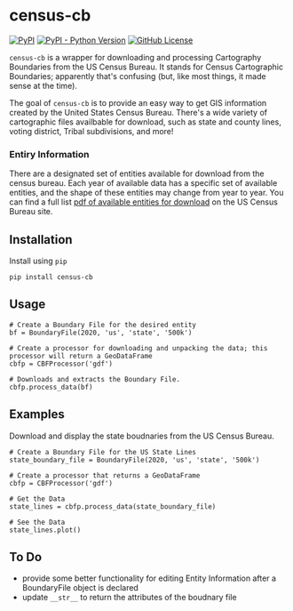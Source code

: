 # census-cb
[![PyPI](https://img.shields.io/pypi/v/census-cb)](https://pypi.org/project/census-cb/)
[![PyPI - Python Version](https://img.shields.io/pypi/pyversions/census-cb)](https://pypi.org/project/census-cb/)
[![GitHub License](https://img.shields.io/github/license/tcramm0nd/census-cb)](https://github.com/tcramm0nd/census-cb/blob/main/LICENSE)

`census-cb` is a wrapper for downloading and processing Cartography Boundaries from the US Census Bureau. It stands for Census Cartographic Boundaries; apparently that's confusing (but, like most things, it made sense at the time).

The goal of `census-cb` is to provide an easy way to get GIS information created by the United States Census Bureau. There's a wide variety of cartographic files availbable for download, such as state and county lines, voting district, Tribal subdivisions, and more!
### Entiry Information
There are a designated set of entities available for download from the census bureau. Each year of available data has a specific set of available entities, and the shape of these entities may change from year to year. You can find a full list [pdf of available entities for download](https://www2.census.gov/geo/tiger/GENZ2020/2020_file_name_def.pdf) on the US Census Bureau site.
## Installation
Install using `pip`
```(python)
pip install census-cb
```

## Usage

```(python)
# Create a Boundary File for the desired entity
bf = BoundaryFile(2020, 'us', 'state', '500k')

# Create a processor for downloading and unpacking the data; this processor will return a GeoDataFrame
cbfp = CBFProcessor('gdf')

# Downloads and extracts the Boundary File.
cbfp.process_data(bf)
```

## Examples
Download and display the state boudnaries from the US Census Bureau.
```(python)
# Create a Boundary File for the US State Lines
state_boundary_file = BoundaryFile(2020, 'us', 'state', '500k')

# Create a processor that returns a GeoDataFrame
cbfp = CBFProcessor('gdf')

# Get the Data
state_lines = cbfp.process_data(state_boundary_file)

# See the Data
state_lines.plot()
```

## To Do
- provide some better functionality for editing Entity Information after a BoundaryFile object is declared
- update `__str__` to return the attributes of the boudnary file







